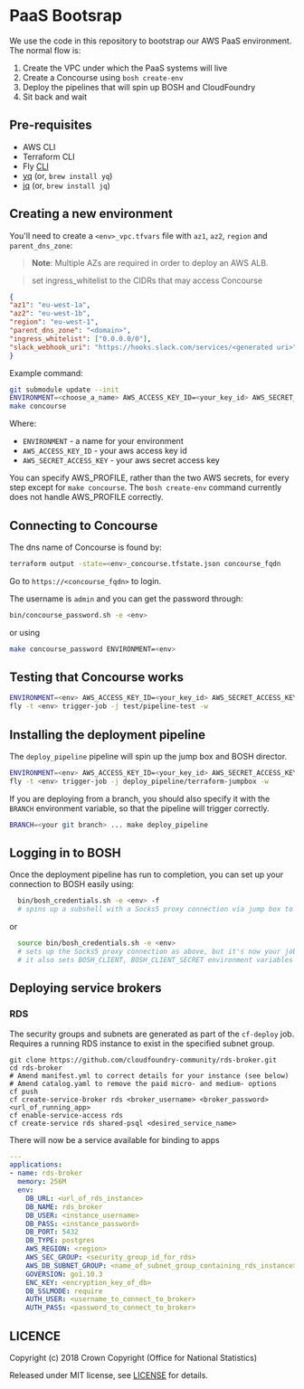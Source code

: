 # PaaS Bootsrap

We use the code in this repository to bootstrap our AWS PaaS environment. The normal flow is:

1. Create the VPC under which the PaaS systems will live
2. Create a Concourse using `bosh create-env`
3. Deploy the pipelines that will spin up BOSH and CloudFoundry
4. Sit back and wait

## Pre-requisites

- AWS CLI
- Terraform CLI
- Fly [CLI](https://concourse-ci.org/download.html)
- [yq](https://github.com/mikefarah/yq) (or, `brew install yq`)
- [jq](https://stedolan.github.io/jq/) (or, `brew install jq`)

## Creating a new environment

You'll need to create a `<env>_vpc.tfvars` file with `az1`, `az2`, `region` and `parent_dns_zone`:

> **Note**: Multiple AZs are required in order to deploy an AWS ALB.

> set ingress_whitelist to the CIDRs that may access Concourse

```json
{
"az1": "eu-west-1a",
"az2": "eu-west-1b",
"region": "eu-west-1",
"parent_dns_zone": "<domain>",
"ingress_whitelist": ["0.0.0.0/0"],
"slack_webhook_uri": "https://hooks.slack.com/services/<generated uri>"
}
```

Example command:

```sh
git submodule update --init
ENVIRONMENT=<choose_a_name> AWS_ACCESS_KEY_ID=<your_key_id> AWS_SECRET_ACCESS_KEY=<your_secret_key>
make concourse
```

Where:

- `ENVIRONMENT` - a name for your environment
- `AWS_ACCESS_KEY_ID` - your aws access key id
- `AWS_SECRET_ACCESS_KEY` - your aws secret access key

You can specify AWS_PROFILE, rather than the two AWS secrets, for every step except for `make concourse`.
The `bosh create-env` command currently does not handle AWS_PROFILE correctly.

## Connecting to Concourse

The dns name of Concourse is found by:

```sh
terraform output -state=<env>_concourse.tfstate.json concourse_fqdn
```

Go to `https://<concourse_fqdn>` to login.

The username is `admin` and you can get the password through:

```sh
bin/concourse_password.sh -e <env>
```

or using

```sh
make concourse_password ENVIRONMENT=<env>
```

## Testing that Concourse works

```sh
ENVIRONMENT=<env> AWS_ACCESS_KEY_ID=<your_key_id> AWS_SECRET_ACCESS_KEY=<your_secret_key> make test_pipeline
fly -t <env> trigger-job -j test/pipeline-test -w
```

## Installing the deployment pipeline

The `deploy_pipeline` pipeline will spin up the jump box and BOSH director.

```sh
ENVIRONMENT=<env> AWS_ACCESS_KEY_ID=<your_key_id> AWS_SECRET_ACCESS_KEY=<your_secret_key> make deploy_pipeline
fly -t <env> trigger-job -j deploy_pipeline/terraform-jumpbox -w
```

If you are deploying from a branch, you should also specify it with the `BRANCH` environment variable, so that the pipeline will trigger correctly.

```sh
BRANCH=<your git branch> ... make deploy_pipeline
```


## Logging in to BOSH

Once the deployment pipeline has run to completion, you can set up your connection to BOSH easily using:

```sh
  bin/bosh_credentials.sh -e <env> -f
  # spins up a subshell with a Socks5 proxy connection via jump box to BOSH
```

or

```sh
  source bin/bosh_credentials.sh -e <env>
  # sets up the Socks5 proxy connection as above, but it's now your job to kill it
  # it also sets BOSH_CLIENT, BOSH_CLIENT_SECRET environment variables
```

## Deploying service brokers

### RDS

The security groups and subnets are generated as part of the `cf-deploy` job.
Requires a running RDS instance to exist in the specified subnet group.

```
git clone https://github.com/cloudfoundry-community/rds-broker.git
cd rds-broker
# Amend manifest.yml to correct details for your instance (see below)
# Amend catalog.yaml to remove the paid micro- and medium- options
cf push
cf create-service-broker rds <broker_username> <broker_password> <url_of_running_app>
cf enable-service-access rds
cf create-service rds shared-psql <desired_service_name>
```

There will now be a service available for binding to apps

```yaml
---
applications:
- name: rds-broker
  memory: 256M
  env:
    DB_URL: <url_of_rds_instance>
    DB_NAME: rds_broker
    DB_USER: <instance_username>
    DB_PASS: <instance_password>
    DB_PORT: 5432
    DB_TYPE: postgres
    AWS_REGION: <region>
    AWS_SEC_GROUP: <security_group_id_for_rds>
    AWS_DB_SUBNET_GROUP: <name_of_subnet_group_containing_rds_instance>
    GOVERSION: go1.10.3
    ENC_KEY: <encryption_key_of_db>
    DB_SSLMODE: require
    AUTH_USER: <username_to_connect_to_broker>
    AUTH_PASS: <password_to_connect_to_broker>
```

## LICENCE

Copyright (c) 2018 Crown Copyright (Office for National Statistics)

Released under MIT license, see [LICENSE](LICENSE) for details.
